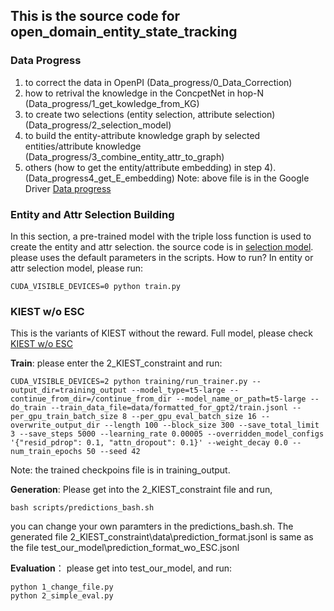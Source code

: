 ##  This is the source code for open_domain_entity_state_tracking
### Data Progress
1) to correct the data in OpenPI (Data_progress/0_Data_Correction)
2) how to retrival the knowledge in the ConcpetNet in hop-N (Data_progress/1_get_kowledge_from_KG)
3) to create two selections (entity selection, attribute selection) (Data_progress/2_selection_model)
4) to build the  entity-attribute knowledge graph by selected entities/attribute knowledge (Data_progress/3_combine_entity_attr_to_graph)
5) others (how to get the entity/attribute embedding) in step 4).  (Data_progress4_get_E_embedding)
Note: above file is in the Google Driver [Data progress](https://drive.google.com/file/d/1aNgYVn039msTHOdjKAL0NI8nwY__z82x/view?usp=share_link)
###  Entity and Attr Selection Building
In  this section, a pre-trained model  with the triple loss function is used to create the entity and attr selection. the source code is in [selection model](https://drive.google.com/file/d/1OItH-PH0SMG-RCiX4mWKJBh4ZlMawRUr/view?usp=share_link).
please uses the default parameters in the scripts. How to run? In entity or attr selection model, please run:
```
CUDA_VISIBLE_DEVICES=0 python train.py
```

### KIEST w/o ESC
This is the variants of KIEST without the reward.
Full model, please check [KIEST w/o ESC](https://drive.google.com/file/d/1KRMVOIBy9eGy_asLMIwZ7fDkv-vWqsuM/view?usp=share_link)

**Train**: please enter the 2_KIEST_constraint and run:
```
CUDA_VISIBLE_DEVICES=2 python training/run_trainer.py --output_dir=training_output --model_type=t5-large --continue_from_dir=/continue_from_dir --model_name_or_path=t5-large --do_train --train_data_file=data/formatted_for_gpt2/train.jsonl --per_gpu_train_batch_size 8 --per_gpu_eval_batch_size 16 --overwrite_output_dir --length 100 --block_size 300 --save_total_limit 3 --save_steps 5000 --learning_rate 0.00005 --overridden_model_configs '{"resid_pdrop": 0.1, "attn_dropout": 0.1}' --weight_decay 0.0 --num_train_epochs 50 --seed 42
```
Note: the trained checkpoins file is in training_output.

**Generation**:
Please get into the 2_KIEST_constraint file  and run,
```
bash scripts/predictions_bash.sh
```
you can change your own paramters in the predictions_bash.sh. The generated file 2_KIEST_constraint\data\prediction_format.jsonl is same as the  file test_our_model\prediction_format_wo_ESC.jsonl

**Evaluation**： please get into test_our_model, and run:

```
python 1_change_file.py
python 2_simple_eval.py
```
